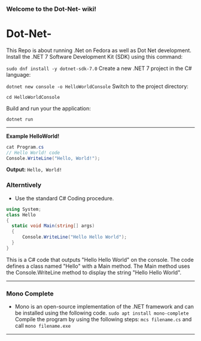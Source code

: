 ### Welcome to the Dot-Net- wiki!

# Dot-Net-
This Repo is about running .Net on Fedora as well as Dot Net development. 
Install the .NET 7 Software Development Kit (SDK) using this command:

`sudo dnf install -y dotnet-sdk-7.0`
Create a new .NET 7 project in the C# language:

`dotnet new console -o HelloWorldConsole`
Switch to the project directory:

`cd HelloWorldConsole`

Build and run your the application:

`dotnet run`

---
**Example HelloWorld!**
```C#
cat Program.cs 
// Hello World! code
Console.WriteLine("Hello, World!");
```
**Output:**
`Hello, World!`

### Alterntively 
- Use the standard C# Coding procedure.
```C#
using System;
class Hello
{
  static void Main(string[] args)
  {
      Console.WriteLine("Hello Hello World");
  }
}

```
This is a C# code that outputs "Hello Hello World" on the console. The code defines a class named "Hello" with a Main method. The Main method uses the Console.WriteLine method to display the string "Hello Hello World".


---
### Mono Complete

- Mono is an open-source implementation of the .NET framework and can be installed using the following code.
  `sudo apt install mono-complete`
  Compile the program by using the following steps:
  `mcs filename.cs`
  and call
  `mono filename.exe`


---

